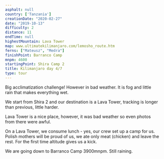 ```yaml
---
asphalt: null
country: ['Tanzania']
creationDate: "2020-02-27"
date: "2019-10-13"
difficulty: 2
distance: 11
endTime: null
highestMountain: Lava Tower
map: www.ultimatekilimanjaro.com/lemosho_route.htm
ferns: ["Mateusz", "Medra"]
finishPoint: Barranco Camp
mnpm: 4600
startingPoint: Shira Camp 2
title: Kilimanjaro day 4/7
type: tour
---
```


Big acclimatization challenge! However in bad weather. It is fog and little rain that makes everything wet.

We start from Shira 2 and our destination is a Lava Tower, tracking is longer than previous, little harder.

Lava Tower is a nice place, however, it was bad weather so even photos from there were awful.

On a Lava Tower, we consume lunch - yes, our crew set up a camp for us. Polish mothers will be proud of us, we ate only meat (chicken) and leave the rest. For the first time altitude gives us a kick.

We are going down to Barranco Camp 3900mnpm. Still raining.
